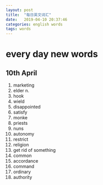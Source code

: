 ```yaml
---
layout: post
title:  "每日英文词汇"
date:   2019-04-10 20:37:46
categories: english words
tags: words
---
```

# every day new words
## 10th April 
1. marketing
2. elder n.
3. hook
4. wield
5. disappointed
6. satisfy
7. monke
8. priests
9. nuns
10. autonomy
11. restrict
12. religion
13. get rid of something
14. common
15. accordance
16. command
17. ordinary
18. authority
